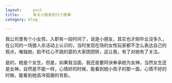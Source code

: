 ```yaml
---
layout:     post
title:      有关小朋友的几个故事
category: blog

---
```


我公司里有个小女孩，入职有一段时间了，说是小朋友，其实也才刚毕业没多久，在公司的一场狼人杀活动上认识的，当时发现在场的女性玩家都不怎么表达自己的观点，唯独她，脸不红心不跳的耍的大家团团转，这让我，有了对她有了关注。

是的，她是个女生。但是，如果我当面，我还是要阿谀奉承她为女神，当然女生还是女神，自然是不能一样，心情好的时候，能看到她小孩子的那一面，心情不好的时候，能看到她高冷孤傲的背影。




















